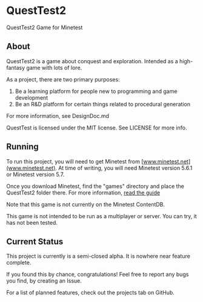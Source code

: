 # QuestTest2
QuestTest2 Game for Minetest


## About

QuestTest2 is a game about conquest and exploration. Intended as a high-fantasy game with lots of lore.

As a project, there are two primary purposes:

1. Be a learning platform for people new to programming and game development
2. Be an R&D platform for certain things related to procedural generation

For more information, see DesignDoc.md

QuestTest is licensed under the MIT license. See LICENSE for more info.

## Running

To run this project, you will need to get Minetest from [www.minetest.net](www.minetest.net). At time of writing, you will need Minetest version 5.6.1 or Minetest version 5.7.

Once you download Minetest, find the "games" directory and place the QuestTest2 folder there. For more information, [read the guide](wiki.minetest.net/Games#Installing_games)

Note that this game is not currently on the Minetest ContentDB.

This game is not intended to be run as a multiplayer or server. You can try, it has not been tested.

## Current Status

This project is currently is a semi-closed alpha. It is nowhere near feature complete.

If you found this by chance, congratulations! Feel free to report any bugs you find, by creating an Issue.

For a list of planned features, check out the projects tab on GitHub. 
